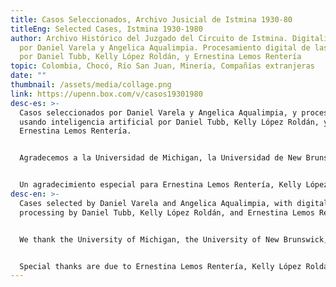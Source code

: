 ```yaml
---
title: Casos Seleccionados, Archivo Jusicial de Istmina 1930-80
titleEng: Selected Cases, Istmina 1930-1980
author: Archivo Histórico del Juzgado del Circuito de Istmina. Digitalización
  por Daniel Varela y Angelica Aqualimpia. Procesamiento digital de las imágenes
  por Daniel Tubb, Kelly López Roldán, y Ernestina Lemos Rentería
topic: Colombia, Chocó, Río San Juan, Minería, Compañías extranjeras
date: ""
thumbnail: /assets/media/collage.png
link: https://upenn.box.com/v/casos19301980
desc-es: >-
  Casos seleccionados por Daniel Varela y Angelica Aqualimpia, y procesados
  usando inteligencia artificial por Daniel Tubb, Kelly López Roldán, y
  Ernestina Lemos Rentería.


  Agradecemos a la Universidad de Michigan, la Universidad de New Brunswick, y la Universidad de Pennsylvania por el apoyo que hizo posible la digitalización y nuestro trabajo con los imágenes después (2021-2024), y al Semillero de Jóvenes del Centro de Memoria Muntú Bantú por su apoyo con la organización y la interpretación de los casos (2022-2023). Una beca del Centro Lepage de la Universidad de Villanova nos apoyó para explorar también la relevancia que estos casos puedan tener en el presente (2024-2025).


  Un agradecimiento especial para Ernestina Lemos Rentería, Kelly López Roldán, y Andy Janco por las horas expertas invertidas (2025), con un apoyo de la Asociación para computadores y humanidades (ACH).
desc-en: >-
  Cases selected by Daniel Varela and Angelica Aqualimpia, with digital
  processing by Daniel Tubb, Kelly López Roldán, and Ernestina Lemos Rentería.


  We thank the University of Michigan, the University of New Brunswick, and the University of Pennsylvania for the support that made possible the digitization and subsequent processing of the images (2021-2024), and the Semillero de Jóvenes del Centro de Memoria Muntú Bantú for the work of organizing and interpreting cases (2022-2023). A grant from the Lepage Center of Villanova University allowed us to also explore the these cases may have for the present (2024-2025).


  Special thanks are due to Ernestina Lemos Rentería, Kelly López Roldán, and Andy Janco for investing hours of expert work (2025), with support from the Association for Computers and the Humanities (ACH).
---
```

